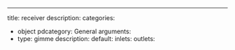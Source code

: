 ---
title: receiver
description:
categories:
 - object
pdcategory: General
arguments:
- type: gimme
  description:
  default:
inlets:
outlets:
